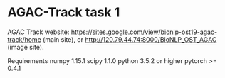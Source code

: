 # AGAC-Track task 1
AGAC Track website: https://sites.google.com/view/bionlp-ost19-agac-track/home (main site), or http://120.79.44.74:8000/BioNLP_OST_AGAC (image site).

Requirements
numpy 1.15.1
scipy 1.1.0
python 3.5.2 or higher
pytorch >= 0.4.1
